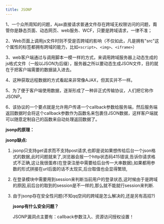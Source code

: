 ```yaml
---
title: JSONP
---
```


1、一个众所周知的问题，Ajax直接请求普通文件存在跨域无权限访问的问题，甭管你是静态页面、动态网页、web服务、WCF，只要是跨域请求，一律不准；

2、Web页面上调用js文件时则不受是否跨域的影响（不仅如此，凡是拥有"src"这个属性的标签都拥有跨域的能力，比如`<script>`、`<img>`、`<iframe>`）

3、web客户端通过与调用脚本一模一样的方式，来调用跨域服务器上动态生成的js格式文件（一般以JSON为后缀），服务器之所以要动态生成JSON文件，目的就在于把客户端需要的数据装入进去。

4、这种获取远程数据的方式看起来非常像AJAX，但其实并不一样。

5、为了便于客户端使用数据，逐渐形成了一种非正式传输协议，人们把它称作JSONP。

6、该协议的一个要点就是允许用户传递一个callback参数给服务端，然后服务端返回数据时会将这个callback参数作为函数名来包裹住JSON数据，这样客户端就可以随意定制自己的函数来自动处理返回数据了。

**jsonp的原理：**



**jsonp缺点:**

1. jsonp只支持get请求而不支持post请求,也即是说如果想传给后台一个json格式的数据,此时问题就来了,浏览器会报一个http状态码415错误,告诉你请求格式不正确,这让我很蛋疼(在登录注册中需要给后台传一大串数据),如果都用参数的形式拼接在url后面的话不太现实,后台取值也会显得繁琐,

2. 在登录模块中需要用到session来判断当前用户的登录状态,这时候由于是跨域的原因,前后台的取到的session是不一样的,那么就不能就行session来判断.

3. 由于jsonp存在安全性问题(不知qq空间的跨域是怎么解决的,还是另有高招?) 

   **jsonp有什么安全问题？**

   JSONP漏洞点主要有：callback参数注入、资源访问授权设置！

